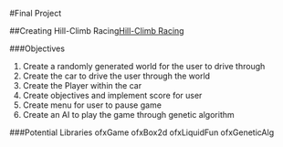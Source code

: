 #Final Project

##Creating Hill-Climb Racing[Hill-Climb Racing](https://play.google.com/store/apps/details?id=com.fingersoft.hillclimb&hl=en_US)

###Objectives
1. Create a randomly generated world for the user to drive through
2. Create the car to drive the user through the world 
3. Create the Player within the car
4. Create objectives and implement score for user
5. Create menu for user to pause game
6. Create an AI to play the game through genetic algorithm



###Potential Libraries
ofxGame
ofxBox2d
ofxLiquidFun
ofxGeneticAlg
